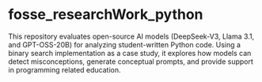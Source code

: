 # fosse_researchWork_python
This repository evaluates open-source AI models (DeepSeek-V3, Llama 3.1, and GPT-OSS-20B) for analyzing student-written Python code. Using a binary search implementation as a case study, it explores how models can detect misconceptions, generate conceptual prompts, and provide support in programming related education.
